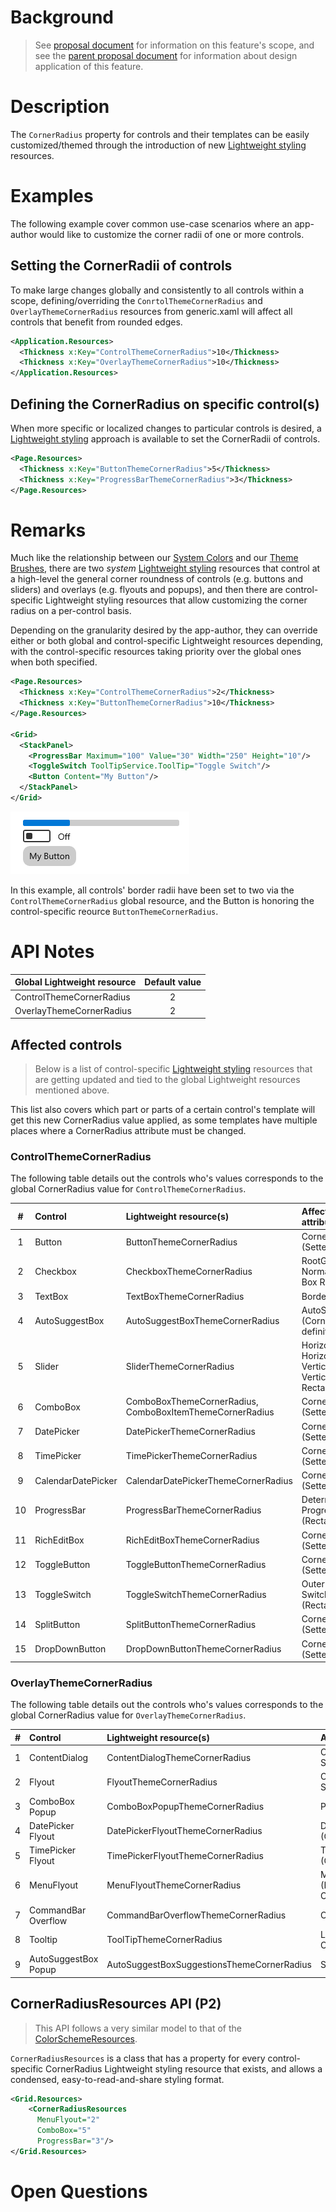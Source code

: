 <!-- The purpose of this spec is to describe a new feature and
its APIs that make up a new feature in WinUI. -->

<!-- There are two audiences for the spec. The first are people
that want to evaluate and give feedback on the API, as part of
the submission process.  When it's complete
it will be incorporated into the public documentation at
docs.microsoft.com (http://docs.microsoft.com/uwp/toolkits/winui/).
Hopefully we'll be able to copy it mostly verbatim.
So the second audience is everyone that reads there to learn how
and why to use this API. -->

# Background
<!-- Use this section to provide background context for the new API(s)
in this spec. -->

<!-- This section and the appendix are the only sections that likely
do not get copied to docs.microsoft.com; they're just an aid to reading this spec. -->

<!-- If you're modifying an existing API, included a link here to the
existing page(s) -->

<!-- For example, this section is a place to explain why you're adding this API rather than
modifying an existing API. -->

<!-- For example, this is a place to provide a brief explanation of some dependent
area, just explanation enough to understand this new API, rather than telling
the reader "go read 100 pages of background information posted at ...". -->

> See [proposal document](https://github.com/Microsoft/microsoft-ui-xaml/issues/684) for information on this feature's scope, and see the [parent proposal document](https://github.com/microsoft/microsoft-ui-xaml/issues/524) for information about design application of this feature.

# Description
<!-- Use this section to provide a brief description of the feature.-->
The ``CornerRadius`` property for controls and their templates can be easily customized/themed through the introduction of new [Lightweight styling](https://docs.microsoft.com/en-us/windows/uwp/design/controls-and-patterns/xaml-styles#lightweight-styling) resources.

# Examples
The following example cover common use-case scenarios where an app-author would like to customize the corner radii of one or more controls.

## Setting the CornerRadii of controls
To make large changes globally and consistently to all controls within a scope, defining/overriding the ``ConrtolThemeCornerRadius`` and ``OverlayThemeCornerRadius`` resources from generic.xaml will affect all controls that benefit from rounded edges.

``` xml
<Application.Resources>
  <Thickness x:Key="ControlThemeCornerRadius">10</Thickness>
  <Thickness x:Key="OverlayThemeCornerRadius">10</Thickness>
</Application.Resources>
```

## Defining the CornerRadius on specific control(s)
When more specific or localized changes to particular controls is desired, a [Lightweight styling](https://docs.microsoft.com/windows/uwp/design/controls-and-patterns/xaml-styles#lightweight-styling) approach is available to set the CornerRadii of controls.

``` xml
<Page.Resources>
  <Thickness x:Key="ButtonThemeCornerRadius">5</Thickness>
  <Thickness x:Key="ProgressBarThemeCornerRadius">3</Thickness>
</Page.Resources>
```

# Remarks
<!-- Explanation and guidance that doesn't fit into the Examples
section.  For example, see the Remarks for the MediaPlayerElement
(https://docs.microsoft.com/uwp/api/Windows.UI.Xaml.Controls.MediaPlayerElement#remarks). -->
Much like the relationship between our [System Colors](https://docs.microsoft.com/en-us/windows/uwp/design/style/color) and our [Theme Brushes](https://docs.microsoft.com/en-us/windows/uwp/design/controls-and-patterns/xaml-theme-resources#the-xaml-color-ramp-and-theme-dependent-brushes), there are two *system* [Lightweight styling](https://docs.microsoft.com/en-us/windows/uwp/design/controls-and-patterns/xaml-styles#lightweight-styling) resources that control at a high-level the general corner roundness of controls (e.g. buttons and sliders) and overlays (e.g. flyouts and popups), and then there are control-specific Lightweight styling resources that allow customizing the corner radius on a per-control basis.

Depending on the granularity desired by the app-author, they can override either or both global and control-specific Lightweight resources depending, with the control-specific resources taking priority over the global ones when both specified.

```xml
<Page.Resources>
  <Thickness x:Key="ControlThemeCornerRadius">2</Thickness>
  <Thickness x:Key="ButtonThemeCornerRadius">10</Thickness>
</Page.Resources>

<Grid>
  <StackPanel>
    <ProgressBar Maximum="100" Value="30" Width="250" Height="10"/>
    <ToggleSwitch ToolTipService.ToolTip="Toggle Switch"/>
    <Button Content="My Button"/>
  </StackPanel>
</Grid>
```

![Mixed resources cornerradius values](images/CornerRoundnessExample.png)

In this example, all controls' border radii have been set to two via the ``ControlThemeCornerRadius`` global resource, and the Button is honoring the control-specific reource ``ButtonThemeCornerRadius``.

# API Notes
<!-- Give a one or two line description of each API (type
and member), or at least the ones that aren't obvious
from their name.  These descriptions are what show up
in IntelliSense. -->

|Global Lightweight resource| Default value |
|:-|:-:|
| ControlThemeCornerRadius | 2 |
| OverlayThemeCornerRadius | 2 |

## Affected controls
>Below is a list of control-specific [Lightweight styling](https://docs.microsoft.com/windows/uwp/design/controls-and-patterns/xaml-styles#lightweight-styling) resources that are getting updated and tied to the global Lightweight resources mentioned above.

This list also covers which part or parts of a certain control's template will get this new CornerRadius value applied, as some templates have multiple places where a CornerRadius attribute must be changed.

### ControlThemeCornerRadius
The following table details out the controls who's values corresponds to the global CornerRadius value for ``ControlThemeCornerRadius``.

|#| Control | Lightweight resource(s) | Affected template attribute/style |
|:-:|:-|:-|:-|
|1| Button | ButtonThemeCornerRadius | CornerRadius Property (Setter in Style) |
|2| Checkbox | CheckboxThemeCornerRadius | RootGrid (Grid), NormalRectangle (Checkbox Box Rectangle) |
|3| TextBox | TextBoxThemeCornerRadius | BorderElement (Border) |
|4| AutoSuggestBox | AutoSuggestBoxThemeCornerRadius | AutoSuggestBoxTextBoxStyle (CornerRadius Property definition) |
|5| Slider | SliderThemeCornerRadius | HorizontalTrackRect, HorizontalDecreaseRect, VerticalTrackRect, VerticalDecreaseRect (All Rectangles) |
|6| ComboBox | ComboBoxThemeCornerRadius, ComboBoxItemThemeCornerRadius | CornerRadius Property (Setter in Style) |
|7| DatePicker | DatePickerThemeCornerRadius | CornerRadius Property (Setter in Style) |
|8| TimePicker | TimePickerThemeCornerRadius | CornerRadius Property (Setter in Style) |
|9| CalendarDatePicker | CalendarDatePickerThemeCornerRadius | CornerRadius Property (Setter in Style) |
|10| ProgressBar | ProgressBarThemeCornerRadius | DeterminateRoot (Border) ProgressBarIndicator (Rectangle) |
|11| RichEditBox | RichEditBoxThemeCornerRadius | CornerRadius Property (Setter in Style) |
|12| ToggleButton | ToggleButtonThemeCornerRadius | CornerRadius Property (Setter in Style) |
|13| ToggleSwitch | ToggleSwitchThemeCornerRadius | OuterBorder (Rectangle), SwitchKnobBounds (Rectangle) |
|14| SplitButton | SplitButtonThemeCornerRadius | CornerRadius Property (Setter in Style) |
|15| DropDownButton | DropDownButtonThemeCornerRadius | CornerRadius Property (Setter in Style) |

### OverlayThemeCornerRadius
The following table details out the controls who's values corresponds to the global CornerRadius value for ``OverlayThemeCornerRadius``.

|#| Control | Lightweight resource(s) | Affected template attribute/style |
|:-:|:-|:-|:-|
|1| ContentDialog | ContentDialogThemeCornerRadius | CornerRadius Property (Setter in Style) |
|2| Flyout | FlyoutThemeCornerRadius | CornerRadius Property (Setter in Style) |
|3| ComboBox Popup | ComboBoxPopupThemeCornerRadius | PopupBorder (Border) |
|4| DatePicker Flyout | DatePickerFlyoutThemeCornerRadius | DatePickerFlyoutPresenter (CornerRadius property) |
|5| TimePicker Flyout | TimePickerFlyoutThemeCornerRadius | TimePickerFlyoutPresenter (CornerRadius property) |
|6| MenuFlyout | MenuFlyoutThemeCornerRadius | MenuFlyoutPresenter (DefaultMenuFlyoutPresenterStyle CornerRadius propery) |
|7| CommandBar Overflow | CommandBarOverflowThemeCornerRadius | OverflowContentRoot (Grid) |
|8| Tooltip | ToolTipThemeCornerRadius| LayoutRoot (ContentPresenter CornerRadius property) |
|9| AutoSuggestBox Popup | AutoSuggestBoxSuggestionsThemeCornerRadius | SuggestionsContainer (Border) |

## CornerRadiusResources API (P2)
>This API follows a very similar model to that of the [ColorSchemeResources](https://docs.microsoft.com/en-us/windows/uwp/design/style/color#how-to-use-colorschemeresources).

``CornerRadiusResources`` is a class that has a property for every control-specific CornerRadius Lightweight styling resource that exists, and allows a condensed, easy-to-read-and-share styling format.

```xml
<Grid.Resources>
    <CornerRadiusResources
      MenuFlyout="2"
      ComboBox="5"
      ProgressBar="3"/>
</Grid.Resources>
```

# Open Questions
